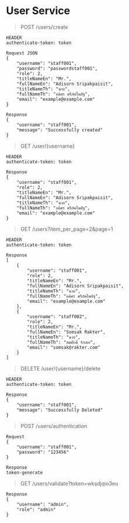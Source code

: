 # User Service
> POST /users/create
```
HEADER
authenticate-token: token
```
```
Request JSON
{
    "username": "staff001",
    "password": "passwordstaff001",
    "role": 2,
    "titleNameEn": "Mr.",
    "fullNameEn": "Adisorn Sripakpaisit",
    "titleNameTh": "นาย",
    "fullNameTh": "อดิศร ศรีภัคไพสิฐ",
    "email": "example@example.com"
}
```
```
Response
{
    "username": "staff001",
    "message": "Successfully created"
}
```
> GET /user/{username}
```
HEADER
authenticate-token: token
```
```
Response
{
    "username": "staff001",
    "role": 2,
    "titleNameEn": "Mr.",
    "fullNameEn": "Adisorn Sripakpaisit",
    "titleNameTh": "นาย",
    "fullNameTh": "อดิศร ศรีภัคไพสิฐ",
    "email": "example@example.com"
}
```
> GET /users?item_per_page=2&page=1
```
HEADER
authenticate-token: token
```
```
Response
[
    {
        "username": "staff001",
        "role": 2,
        "titleNameEn": "Mr.",
        "fullNameEn": "Adisorn Sripakpaisit",
        "titleNameTh": "นาย",
        "fullNameTh": "อดิศร ศรีภัคไพสิฐ",
        "email": "example@example.com"
    },
    {
        "username": "staff002",
        "role": 2,
        "titleNameEn": "Mr.",
        "fullNameEn": "Somsak Rakter",
        "titleNameTh": "นาย",
        "fullNameTh": "สมศักดิ์ รักเธอ",
        "email": "somsak@rakter.com"
    }
]
```
> DELETE /user/{username}/delete
```
HEADER
authenticate-token: token
```
```
Response
{
    "username": "staff001",
    "message": "Successfully Deleted"
}
```
> POST /users/authentication
```
Request 
{
    "username": "staff001",
    "password": "123456"
}
```
```
Response
token-generate
```

> GET /users/validate?token=wksdjqio3eu
```
Response
{
    "username": "admin",
    "role": "admin"
}
```
